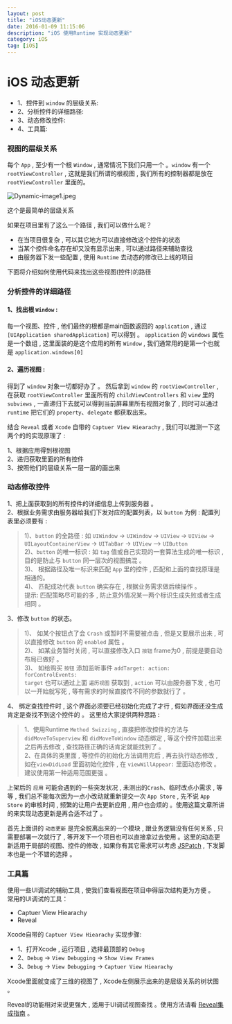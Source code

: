 ```yaml
---
layout: post
title: "iOS动态更新"
date: 2016-01-09 11:15:06 
description: "iOS 使用Runtime 实现动态更新"
category: iOS
tag: [iOS]
---
```


# iOS 动态更新

* 1、控件到 `window` 的层级关系:   
* 2、分析控件的详细路径:
* 3、动态修改控件:      
* 4、工具篇:

<!--break-->

### 视图的层级关系

每个 `App` , 至少有一个根 `Window` , 通常情况下我们只用一个 。`window` 有一个 `rootViewController` , 这就是我们所谓的根视图 , 我们所有的控制器都是放在 `rootViewController` 里面的。

![Dynamic-image1.jpeg][1]

这个是最简单的层级关系

如果在项目里有了这么一个路径 , 我们可以做什么呢？   

* 在当项目很复杂 , 可以其它地方可以直接修改这个控件的状态
* 当某个控件命名存在却又没有显示出来 , 可以通过路径来辅助查找
* 由服务器下发一些配置 , 使用 `Runtime` 去动态的修改已上线的项目

下面将介绍如何使用代码来找出这些视图(控件)的路径

### 分析控件的详细路径

#### 1、找出根 `Window` :  
 
每一个视图、控件 , 他们最终的根都是main函数返回的 `application` , 通过 `[UIApplication sharedApplication]` 可以得到 。 `application` 的 `windows` 属性是一个数组 , 这里面装的是这个应用的所有 `Window` , 我们通常用的是第一个也就是 `application.windows[0]`    

#### 2、遍历视图 : 

得到了 `window` 对象一切都好办了 。 然后拿到 `window` 的 `rootViewController` , 在获取 `rootViewController` 里面所有的 `childViewControllers` 和 `view` 里的 `subviews` , 一直递归下去就可以得到当前屏幕里所有视图对象了 , 同时可以通过 `runtime` 把它们的 `property`、`delegate` 都获取出来。  
 
结合 `Reveal` 或者 `Xcode` 自带的 `Captuer View Hiearachy` , 我们可以推测一下这两个的的实现原理了 :  

1、根据应用得到根视图    
2、递归获取里面的所有控件   
3、按照他们的层级关系一层一层的画出来

### 动态修改控件

1、把上面获取到的所有控件的详细信息上传到服务器 。   
2、根据业务需求由服务器给我们下发对应的配置列表，以 `button` 为例 : 配置列表里必须要有 :    
> 1)、`button` 的全路径 : 如 `UIWindow` -> `UIWindow` -> `UIView` -> `UIView` -> `UILayoutContainerView` -> `UITabBar` -> `UIView` —> `UIButton`    
> 2)、`button` 的唯一标识 : 如 `tag` 值或自己实现的一套算法生成的唯一标识 , 目的是防止与 `button` 同一层次的视图搞混 。  
> 3)、 根据路径及唯一标识来匹配 `App` 里的控件 , 匹配和上面的查找原理是相通的。   
> 4)、 匹配成功代表  `button` 确实存在 , 根据业务需求做后续操作 。   
> 提示: 匹配策略尽可能的多 , 防止意外情况某一两个标识生成失败或者生成相同 。

3、修改 `button` 的状态。
> 1)、 如某个按钮点了会 `Crash` 或暂时不需要被点击 , 但是又要展示出来 , 可以直接修改 `button` 的 `enabled` 属性 。   
> 2)、 如某业务暂时关闭 , 可以直接修改入口 `按钮` frame为0 , 前提是要自动布局已做好 。    
> 3)、 如给购买 `按钮` 添加监听事件 `addTarget: action: forControlEvents:`     
> `target` 也可以通过上面 `遍历视图` 获取到 , `action` 可以由服务器下发 , 也可以一开始就写死 , 等有需求的时候直接传不同的参数就行了 。  

4、 绑定查找控件时 , 这个界面必须要已经初始化完成了才行 , 假如界面还没生成肯定是查找不到这个控件的 。 这里给大家提供两种思路 : 
>1、使用Runtime `Method Swizzing` ,  直接把修改控件的方法与 `didMoveToSuperview` 和 `didMoveToWindow` 动态绑定 , 等这个控件加载出来之后再去修改 , 查找路径正确的话肯定就能找到了 。   
>2、在具体的类里面 , 等控件的初始化方法调用完后 , 再去执行动态修改 , 如在`viewDidLoad` 里面初始化控件 , 在 `viewWillAppear:` 里面动态修改 。  
> 建议使用第一种适用范围更强 。


上架后的 `应用` 可能会遇到的一些突发状况 , 未测出的`Crash`、临时改点小需求 , 等等 , 我们总不能每次因为一点小改动就重新提交一次 `App Store` , 先不说 `App Store` 的审核时间 , 频繁的让用户去更新应用 , 用户也会烦的 。使用这篇文章所讲的来实现动态更新是再合适不过了 。   

首先上面讲的 `动态更新` 是完全脱离出来的一个模块 , 跟业务逻辑没有任何关系 , 只需要部署一次就行了 , 等开发下一个项目也可以直接拿过去使用 。这里的动态更新适用于局部的视图、控件的修改 , 如果你有其它需求可以考虑 [JSPatch](https://github.com/bang590/JSPatch) , 下发脚本也是一个不错的选择 。


### 工具篇
使用一些UI调试的辅助工具 , 使我们查看视图在项目中得层次结构更为方便 。        
常用的UI调试的工具：

* Captuer View Hiearachy
* Reveal

Xcode自带的 `Captuer View Hiearachy` 实现步骤:  

* 1、打开Xcode , 运行项目 , 选择最顶部的 `Debug`
* 2、`Debug` -> `View Debugging` -> `Show View Frames`
* 3、`Debug` -> `View Debugging` -> `Captuer View Hiearachy`

Xcode里面就变成了三维的视图了 , Xcode左侧展示出来的是层级关系的树状图 。

Reveal的功能相对来说更强大 , 适用于UI调试视图查找 。使用方法请看 [Reveal集成指南](http://support.revealapp.com/kb/getting-started/reveal) 。


  [1]: /img/bVqwV3